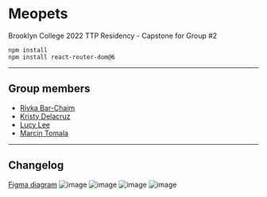 # Meopets
Brooklyn College 2022 TTP Residency - Capstone for Group #2

`npm install`  
`npm install react-router-dom@6`

---

## Group members
* [Rivka Bar-Chaim](https://github.com/YahiaE)
* [Kristy Delacruz](https://github.com/itsskristyy)
* [Lucy Lee](https://github.com/lucylee-412)
* [Marcin Tomala](https://github.com/Mordyfier)

---

## Changelog

[Figma diagram](https://www.figma.com/file/Y07uQlLCv5wnyyjcmuPIRO/Meopets?node-id=0%3A1)
![image](https://user-images.githubusercontent.com/5422566/151067028-3fd28484-1340-4901-b21a-3d80721d7442.png)
![image](https://user-images.githubusercontent.com/5422566/151067058-55ef0519-b3e4-48d2-9c09-c6142d3e4a1e.png)
![image](https://user-images.githubusercontent.com/5422566/151067067-dbbbd759-ca68-4b08-b52a-560891a0733d.png)
![image](https://user-images.githubusercontent.com/5422566/151067074-9c8c688a-9462-4f14-8d56-f55d85566d6e.png)
